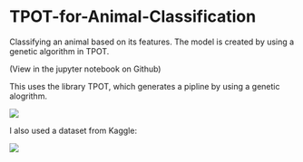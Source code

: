 # TPOT-for-Animal-Classification
Classifying an animal based on its features. The model is created by using a genetic algorithm in TPOT.

(View in the jupyter notebook on Github)

This uses the library TPOT, which generates a pipline by using a genetic alogrithm.

![](https://images.ecosia.org/eRDlz5JO5pX7feyXo0a57_XXadM=/0x390/smart/https%3A%2F%2Fraw.githubusercontent.com%2Frhiever%2Ftpot%2Fmaster%2Fimages%2Ftpot-logo.jpg)

I also used a dataset from Kaggle:

![](https://i.postimg.cc/T10zvgzc/screenshot-www-kaggle-com-2018-10-23-06-03-57.png)

